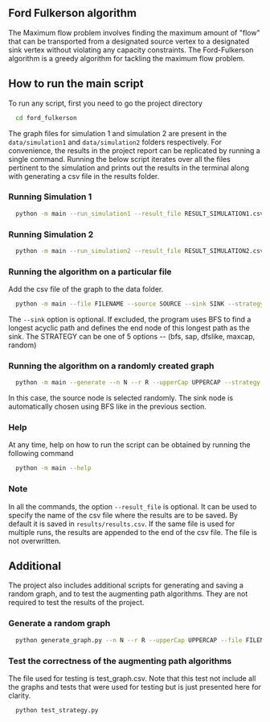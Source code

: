 ## Ford Fulkerson algorithm

The Maximum flow problem involves finding the maximum amount of "flow" that can be transported from a designated source vertex to a designated sink vertex without violating any capacity constraints. The Ford-Fulkerson algorithm is a greedy algorithm for tackling the maximum flow problem.



## How to run the main script

To run any script, first you need to go the project directory

```bash
  cd ford_fulkerson
```

The graph files for simulation 1 and simulation 2 are present in the `data/simulation1` and `data/simulation2` folders respectively.
For convenience, the results in the project report can be replicated by running a single command. Running the below script iterates over all the files pertinent to the simulation and prints out the results in the terminal along with generating a csv file in the results folder.

### Running Simulation 1

```bash
  python -m main --run_simulation1 --result_file RESULT_SIMULATION1.csv
```

### Running Simulation 2

```bash
  python -m main --run_simulation2 --result_file RESULT_SIMULATION2.csv
```

### Running the algorithm on a particular file

Add the csv file of the graph to the data folder.

```bash
  python -m main --file FILENAME --source SOURCE --sink SINK --strategy STRATEGY --result_file RESULT.csv
```

The `--sink` option is optional. If excluded, the program uses BFS to find a longest acyclic path and defines the end node of this longest path as the sink.
The STRATEGY can be one of 5 options -- (bfs, sap, dfslike, maxcap, random)

### Running the algorithm on a randomly created graph

```bash
  python -m main --generate --n N --r R --upperCap UPPERCAP --strategy STRATEGY --result_file RESULT.csv
```

In this case, the source node is selected randomly. The sink node is automatically chosen using BFS like in the previous section. 

### Help

At any time, help on how to run the script can be obtained by running the following command
```bash
  python -m main --help
```

### Note

In all the commands, the option `--result_file` is optional. It can be used to specify the name of the csv file where the results are to be saved. By default it is saved in `results/results.csv`. If the same file is used for multiple runs, the results are appended to the end of the csv file. The file is not overwritten.

## Additional

The project also includes additional scripts for generating and saving a random graph, and to test the augmenting path algorithms. They are not required to test the results of the project.

### Generate a random graph

```bash
  python generate_graph.py --n N --r R --upperCap UPPERCAP --file FILENAME.csv
```

### Test the correctness of the augmenting path algorithms
 The file used for testing is test_graph.csv. Note that this test not include all the graphs and tests that were used for testing but is just presented here for clarity.

```bash
  python test_strategy.py
```
